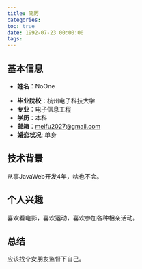 ```yaml
---
title: 简历
categories:
toc: true
date: 1992-07-23 00:00:00
tags:
---
```


## 基本信息

* **姓名**：NoOne  

<!--more-->
* **毕业院校**：杭州电子科技大学
* **专业**：电子信息工程
* **学历**：本科
* **邮箱**：meifu2027@gmail.com
* **婚恋状况**: 单身

## 技术背景
从事JavaWeb开发4年，啥也不会。
## 个人兴趣
喜欢看电影，喜欢运动，喜欢参加各种相亲活动。
## 总结
应该找个女朋友监督下自己。
